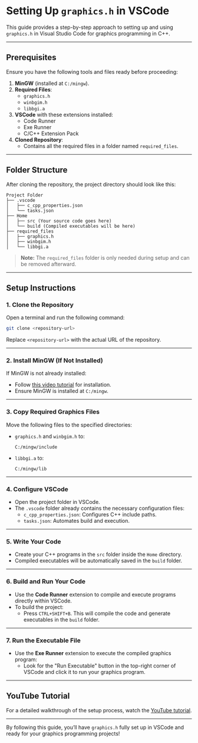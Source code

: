 # Setting Up `graphics.h` in VSCode

This guide provides a step-by-step approach to setting up and using `graphics.h` in Visual Studio Code for graphics programming in C++.

---

## Prerequisites
Ensure you have the following tools and files ready before proceeding:

1. **MinGW** (installed at `C:/mingw`).
2. **Required Files**:
   - `graphics.h`
   - `winbgim.h`
   - `libbgi.a`
3. **VSCode** with these extensions installed:
   - Code Runner
   - Exe Runner
   - C/C++ Extension Pack
4. **Cloned Repository**:
   - Contains all the required files in a folder named `required_files`.

---

## Folder Structure
After cloning the repository, the project directory should look like this:

```
Project Folder
├── .vscode
│   ├── c_cpp_properties.json
│   └── tasks.json
├── Home
│   ├── src (Your source code goes here)
│   └── build (Compiled executables will be here)
├── required_files
│   ├── graphics.h
│   ├── winbgim.h
│   └── libbgi.a
```

> **Note:** The `required_files` folder is only needed during setup and can be removed afterward.

---

## Setup Instructions

### 1. Clone the Repository
Open a terminal and run the following command:

```bash
git clone <repository-url>
```

Replace `<repository-url>` with the actual URL of the repository.

---

### 2. Install MinGW (If Not Installed)
If MinGW is not already installed:

- Follow [this video tutorial](https://www.youtube.com/watch?v=AIX8JSr6MQY) for installation.
- Ensure MinGW is installed at `C:/mingw`.

---

### 3. Copy Required Graphics Files

Move the following files to the specified directories:

- `graphics.h` and `winbgim.h` to:

  ```
  C:/mingw/include
  ```

- `libbgi.a` to:

  ```
  C:/mingw/lib
  ```

---

### 4. Configure VSCode

- Open the project folder in VSCode.
- The `.vscode` folder already contains the necessary configuration files:
  - `c_cpp_properties.json`: Configures C++ include paths.
  - `tasks.json`: Automates build and execution.

---

### 5. Write Your Code

- Create your C++ programs in the `src` folder inside the `Home` directory.
- Compiled executables will be automatically saved in the `build` folder.

---

### 6. Build and Run Your Code

- Use the **Code Runner** extension to compile and execute programs directly within VSCode.
- To build the project:
  - Press `CTRL+SHIFT+B`. This will compile the code and generate executables in the `build` folder.

---

### 7. Run the Executable File

- Use the **Exe Runner** extension to execute the compiled graphics program:
  - Look for the "Run Executable" button in the top-right corner of VSCode and click it to run your graphics program.

---

## YouTube Tutorial

For a detailed walkthrough of the setup process, watch the [YouTube tutorial](https://www.youtube.com/watch?v=AIX8JSr6MQY).

---

By following this guide, you’ll have `graphics.h` fully set up in VSCode and ready for your graphics programming projects!

